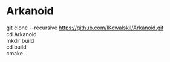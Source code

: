 # Arkanoid

git clone --recursive https://github.com/lKowalskil/Arkanoid.git <br>
cd Arkanoid <br>
mkdir build <br>
cd build <br>
cmake .. <br>
